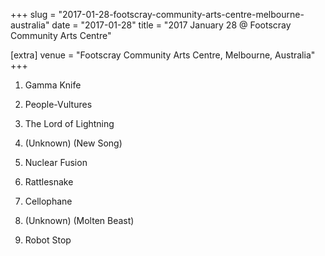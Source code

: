 +++
slug = "2017-01-28-footscray-community-arts-centre-melbourne-australia"
date = "2017-01-28"
title = "2017 January 28 @ Footscray Community Arts Centre"

[extra]
venue = "Footscray Community Arts Centre, Melbourne, Australia"
+++

 1. Gamma Knife

 2. People-Vultures

 3. The Lord of Lightning

 4. (Unknown)
    (New Song)
 5. Nuclear Fusion

 6. Rattlesnake

 7. Cellophane

 8. (Unknown)
    (Molten Beast)
 9. Robot Stop


